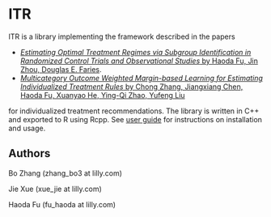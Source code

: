 # ITR

ITR is a library implementing the framework described in the papers

- [_Estimating Optimal Treatment Regimes via Subgroup Identification in Randomized Control
  Trials and Observational Studies_ by Haoda Fu, Jin Zhou, Douglas E. Faries](https://onlinelibrary.wiley.com/doi/abs/10.1002/sim.6920). 
- [_Multicategory Outcome Weighted Margin-based Learning for Estimating
Individualized Treatment Rules_ by Chong Zhang, Jiangxiang Chen, Haoda Fu, Xuanyao He, 
Ying-Qi Zhao, Yufeng Liu](http://www3.stat.sinica.edu.tw/ss_newpaper/SS-2017-0527_na.pdf)

for individualized treatment recommendations. The library is written in C++ and exported to R using Rcpp. See [user guide](doc/UserGuide.pdf)
for instructions on installation and usage. 

## Authors
Bo Zhang (zhang_bo3 at lilly.com)

Jie Xue  (xue_jie at lilly.com)

Haoda Fu (fu_haoda at lilly.com)
